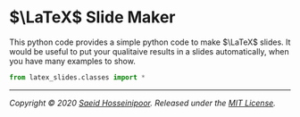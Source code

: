 
# $\LaTeX$ Slide Maker
This python code provides a simple python code to make $\LaTeX$ slides.
It would be useful to put your qualitaive results in a slides automatically, when you have many examples to show. 

```python
from latex_slides.classes import *
```



***
_Copyright &copy; 2020 [Saeid Hosseinipoor](https://saeid-h.github.io/). Released under the [MIT License](LICENSE)._